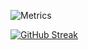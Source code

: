 ![Metrics](https://metrics.lecoq.io/fritsmeister12?template=classic&base.repositories=0&languages=1&introduction=1&followup=1&activity=1&languages.colors=github&languages.threshold=0%25&introduction.title=true&activity.limit=5&activity.days=14&activity.filter=all&activity.visibility=all&activity.timestamps=false&config.timezone=Europe%2FAmsterdam)

[![GitHub Streak](https://streak-stats.demolab.com?user=matthewgroenendijk&theme=synthwave&border_radius=5)](https://git.io/streak-stats)
